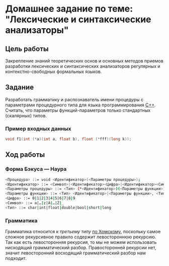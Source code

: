 # Домашнее задание по теме: "Лексические и синтаксические анализаторы"

## Цель работы
Закрепление знаний теоретических основ и основных методов приемов разработки лексических и синтаксических анализаторов регулярных и контекстно-свободных формальных языков.

## Задание
Разработать грамматику и распознаватель имени процедуры с параметрами процедурного типа для языка программирования [C++][1]. Считать, что параметры функций-параметров только стандартных (скалярных) типов.

### Пример входных данных
```cpp
void f1(int (*a)(int a, float b), float (*fff)(long k));
```

## Ход работы

### Форма Бэкуса — Наура

```bash
<Процедура> ::= void <Идентификатор>(<Параметры процедуры>);
<Идентификатор> ::= <Символ>|<Идентификатор><Цифра>|<Идентификатор><Символ>
<Параметры процедуры> ::= <Тип> (*<Идентификатор>)(<Параметры функции>)|<Параметры процедуры>, <Тип> (*<Идентификатор>)(<Параметры функции>)|e
<Параметры функции> ::= <Тип> <Идентификатор>|<Параметры функции>, <Тип> <Идентификатор>|e
<Цифра> ::= 0|1|2|3|4|5|6|7|8|9
<Символ> ::= a|…|z|A|…|Z|_
<Тип> ::= char|int|float|double|bool|short|long
```

### Грамматика
Грамматика относится к *третьему типу* [по Хомскому][2], поскольку самое сложное рекурсивное правило содержит левостороннюю рекурсию.
Так как есть левосторонняя рекурсия, то мы не можем использовать нисходящий грамматический разбор.
Правосторонней рекурсии нет, значит левосторонний восходящий грамматический разбор нам подходит.

[1]: <https://ru.wikipedia.org/wiki/C%2B%2B> "C++ (язык программирования)"
[2]: <https://ru.wikipedia.org/wiki/Иерархия_Хомского> "Классификация грамматик"
